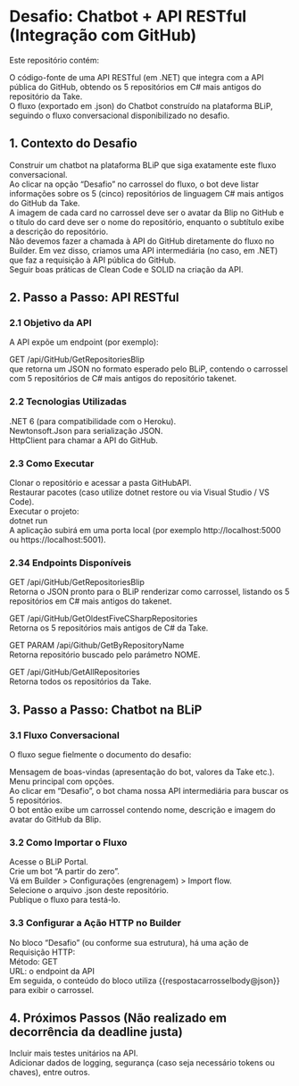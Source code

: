 # Desafio: Chatbot + API RESTful (Integração com GitHub)

Este repositório contém:

O código-fonte de uma API RESTful (em .NET) que integra com a API pública do GitHub, obtendo os 5 repositórios em C# mais antigos do repositório da Take.<br/>
O fluxo (exportado em .json) do Chatbot construído na plataforma BLiP, seguindo o fluxo conversacional disponibilizado no desafio.

## 1. Contexto do Desafio

Construir um chatbot na plataforma BLiP que siga exatamente este fluxo conversacional. <br/>
Ao clicar na opção “Desafio” no carrossel do fluxo, o bot deve listar informações sobre os 5 (cinco) repositórios de linguagem C# mais antigos do GitHub da Take.<br/>
A imagem de cada card no carrossel deve ser o avatar da Blip no GitHub e o título do card deve ser o nome do repositório, enquanto o subtítulo exibe a descrição do repositório. <br/>
Não devemos fazer a chamada à API do GitHub diretamente do fluxo no Builder. Em vez disso, criamos uma API intermediária (no caso, em .NET) que faz a requisição à API pública do GitHub. <br/>
Seguir boas práticas de Clean Code e SOLID na criação da API.

## 2. Passo a Passo: API RESTful

### 2.1 Objetivo da API

A API expõe um endpoint (por exemplo): <br/>

GET /api/GitHub/GetRepositoriesBlip <br/>
que retorna um JSON no formato esperado pelo BLiP, contendo o carrossel com 5 repositórios de C# mais antigos do repositório takenet.

### 2.2 Tecnologias Utilizadas

.NET 6 (para compatibilidade com o Heroku). <br/>
Newtonsoft.Json para serialização JSON. <br/>
HttpClient para chamar a API do GitHub. <br/>

### 2.3 Como Executar

Clonar o repositório e acessar a pasta GitHubAPI. <br/>
Restaurar pacotes (caso utilize dotnet restore ou via Visual Studio / VS Code). <br/>
Executar o projeto: <br/>
dotnet run <br/>
A aplicação subirá em uma porta local (por exemplo http://localhost:5000 ou https://localhost:5001). <br/>

### 2.34 Endpoints Disponíveis

GET /api/GitHub/GetRepositoriesBlip <br/>
Retorna o JSON pronto para o BLiP renderizar como carrossel, listando os 5 repositórios em C# mais antigos do takenet. <br/>

GET /api/GitHub/GetOldestFiveCSharpRepositories <br/>
Retorna os 5 repositórios mais antigos de C# da Take. <br/>

GET PARAM /api/Github/GetByRepositoryName <br/>
Retorna repositório buscado pelo parámetro NOME. <br/>

GET /api/GitHub/GetAllRepositories <br/>
Retorna todos os repositórios da Take. <br/>

## 3. Passo a Passo: Chatbot na BLiP

### 3.1 Fluxo Conversacional

O fluxo segue fielmente o documento do desafio: <br/>

Mensagem de boas-vindas (apresentação do bot, valores da Take etc.). <br/>
Menu principal com opções. <br/>
Ao clicar em “Desafio”, o bot chama nossa API intermediária para buscar os 5 repositórios. <br/>
O bot então exibe um carrossel contendo nome, descrição e imagem do avatar do GitHub da Blip. <br/>

### 3.2 Como Importar o Fluxo

Acesse o BLiP Portal. <br/>
Crie um bot “A partir do zero”. <br/>
Vá em Builder > Configurações (engrenagem) > Import flow. <br/>
Selecione o arquivo .json deste repositório. <br/>
Publique o fluxo para testá-lo. <br/>

### 3.3 Configurar a Ação HTTP no Builder

No bloco “Desafio” (ou conforme sua estrutura), há uma ação de Requisição HTTP: <br/>
Método: GET <br/>
URL: o endpoint da API <br/>
Em seguida, o conteúdo do bloco utiliza {{respostacarrosselbody@json}} para exibir o carrossel. <br/>

## 4. Próximos Passos (Não realizado em decorrência da deadline justa)

Incluir mais testes unitários na API. <br/>
Adicionar dados de logging, segurança (caso seja necessário tokens ou chaves), entre outros. <br/>

